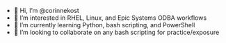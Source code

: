 - 👋 Hi, I’m @corinnekost
- 👀 I’m interested in RHEL, Linux, and Epic Systems ODBA workflows
- 🌱 I’m currently learning Python, bash scripting, and PowerShell
- 💞️ I’m looking to collaborate on any bash scripting for practice/exposure
